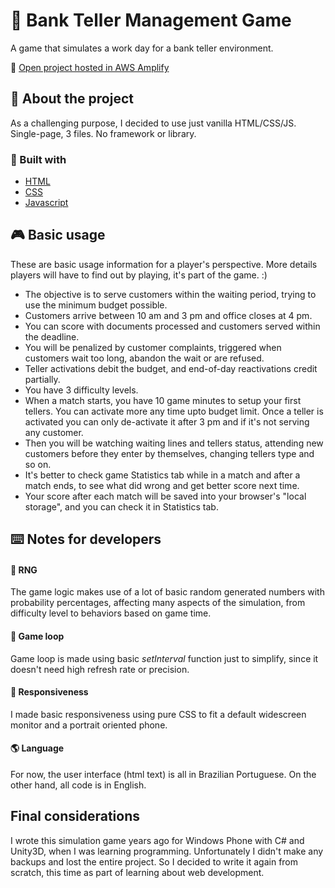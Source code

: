 # :bank: Bank Teller Management Game
A game that simulates a work day for a bank teller environment.

<!-- PUBLISHED LINK -->
:link: [Open project hosted in AWS Amplify](https://main.d2yhxng3an37h2.amplifyapp.com/)

<!-- ABOUT -->
## :page_with_curl:	About the project
As a challenging purpose, I decided to use just vanilla HTML/CSS/JS. Single-page, 3 files. No framework or library.

### :construction:	Built with
* [HTML](https://developer.mozilla.org/en-US/docs/Web/HTML)
* [CSS](https://developer.mozilla.org/en-US/docs/Web/CSS)
* [Javascript](https://developer.mozilla.org/en/JavaScript)

<!-- USAGE -->
## :video_game:	Basic usage
These are basic usage information for a player's perspective. More details players will have to find out by playing, it's part of the game. :)
* The objective is to serve customers within the waiting period, trying to use the minimum budget possible.
* Customers arrive between 10 am and 3 pm and office closes at 4 pm.
* You can score with documents processed and customers served within the deadline.
* You will be penalized by customer complaints, triggered when customers wait too long, abandon the wait or are refused.
* Teller activations debit the budget, and end-of-day reactivations credit partially.
* You have 3 difficulty levels.
* When a match starts, you have 10 game minutes to setup your first tellers. You can activate more any time upto budget limit. Once a teller is activated you can only de-activate it after 3 pm and if it's not serving any customer.
* Then you will be watching waiting lines and tellers status, attending new customers before they enter by themselves, changing tellers type and so on.
* It's better to check game Statistics tab while in a match and after a match ends, to see what did wrong and get better score next time.
* Your score after each match will be saved into your browser's "local storage", and you can check it in Statistics tab.

<!-- NOTES FOR DEVELOPERS -->
## :keyboard:	Notes for developers
#### :game_die: RNG
The game logic makes use of a lot of basic random generated numbers with probability percentages, affecting many aspects of the simulation, from difficulty level to behaviors based on game time.
#### :arrows_counterclockwise:	Game loop
Game loop is made using basic _setInterval_ function just to simplify, since it doesn't need high refresh rate or precision.
#### :iphone: Responsiveness
I made basic responsiveness using pure CSS to fit a default widescreen monitor and a portrait oriented phone.
#### :earth_americas:	Language
For now, the user interface (html text) is all in Brazilian Portuguese. On the other hand, all code is in English.

<!-- FINAL CONSIDERATIONS -->
## Final considerations
I wrote this simulation game years ago for Windows Phone with C# and Unity3D, when I was learning programming.
Unfortunately I didn't make any backups and lost the entire project. So I decided to write it again from scratch, this time as part of learning about web development.
